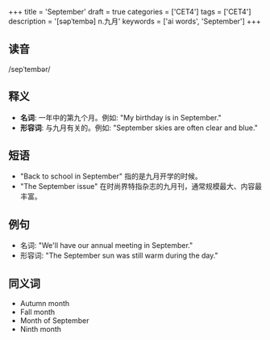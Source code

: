 +++
title = 'September'
draft = true
categories = ['CET4']
tags = ['CET4']
description = '[səpˈtembə] n.九月'
keywords = ['ai words', 'September']
+++

## 读音
/sepˈtembər/

## 释义
- **名词**: 一年中的第九个月。例如: "My birthday is in September."
- **形容词**: 与九月有关的。例如: "September skies are often clear and blue."

## 短语
- "Back to school in September" 指的是九月开学的时候。
- "The September issue" 在时尚界特指杂志的九月刊，通常规模最大、内容最丰富。

## 例句
- 名词: "We'll have our annual meeting in September."
- 形容词: "The September sun was still warm during the day."

## 同义词
- Autumn month
- Fall month
- Month of September
- Ninth month

